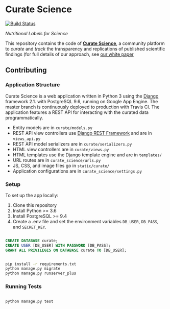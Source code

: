Curate Science
==============
[![Build Status](https://travis-ci.org/ScienceCommons/curate_science.svg?branch=master)](https://travis-ci.org/ScienceCommons/curate_science)

*Nutritional Labels for Science*

This repository contains the code of **[Curate Science](http://CurateScience.org)**, a community  platform to _curate_ and _track_ the transparency and replications of published scientific findings (for full details of our approach, see [our white paper](https://osf.io/preprints/psyarxiv/uwmr8)


## Contributing

### Application Structure

Curate Science is a web application written in Python 3 using the [Django](https://www.djangoproject.com/) framework 2.1. with PostgreSQL 9.6, running on Google App Engine. The master branch is continuously deployed to production with Travis CI. The application features a REST API for interacting with the curated data programmatically.

* Entity models are in `curate/models.py`
* REST API view controllers use [Django REST Framework](http://django-rest-framework.org/) and are in `views_api.py`
* REST API model serializers are in `curate/serializers.py`
* HTML view controllers are in `curate/views.py`
* HTML templates use the Django template engine and are in `templates/`
* URL routes are in `curate_science/urls.py`
* JS, CSS, and image files go in `static/curate/`
* Application configurations are in `curate_science/settings.py`

### Setup

To set up the app locally:

1. Clone this repository
2. Install Python >= 3.6
3. Install PostgreSQL >= 9.4
4. Create a .env file and set the environment variables `DB_USER`, `DB_PASS`, and `SECRET_KEY`.

```sql

CREATE DATABASE curate;
CREATE USER [DB_USER] WITH PASSWORD [DB_PASS];
GRANT ALL PRIVILEGES ON DATABASE curate TO [DB_USER];

```

```bash

pip install -r requirements.txt
python manage.py migrate
python manage.py runserver_plus

```

### Running Tests

```bash

python manage.py test

```
